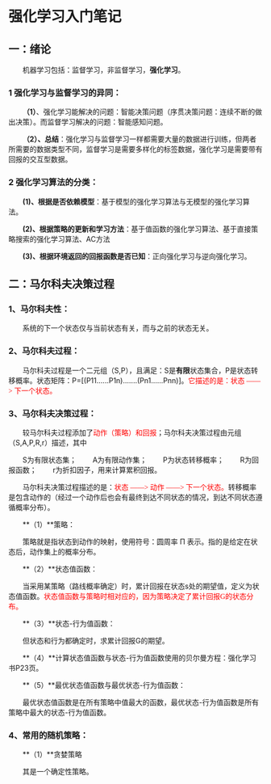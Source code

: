# 强化学习入门笔记

## 一：绪论

&emsp;&emsp;机器学习包括：监督学习，非监督学习，**强化学习**。

### 1 强化学习与监督学习的异同：

&emsp;&emsp;**（1）**、强化学习能解决的问题：智能决策问题（序贯决策问题：连续不断的做出决策）。而监督学习解决的问题：智能感知问题。

&emsp;&emsp;**（2）、总结**：强化学习与监督学习一样都需要大量的数据进行训练，但两者所需要的数据类型不同，监督学习是需要多样化的标签数据，强化学习是需要带有回报的交互型数据。

### 2 强化学习算法的分类：

&emsp;&emsp;**(1)、根据是否依赖模型**：基于模型的强化学习算法与无模型的强化学习算法。

&emsp;&emsp;**(2)、根据策略的更新和学习方法**：基于值函数的强化学习算法、基于直接策略搜索的强化学习算法、AC方法

&emsp;&emsp;**(3)、根据环境返回的回报函数是否已知**：正向强化学习与逆向强化学习。

## 二：马尔科夫决策过程

### 1、马尔科夫性：

&emsp;&emsp;系统的下一个状态仅与当前状态有关，而与之前的状态无关。

### 2、马尔科夫过程：

&emsp;&emsp;马尔科夫过程是一个二元组（S,P），且满足：S是**有限**状态集合，P是状态转移概率。状态矩阵：P=[(P11......P1n).......(Pn1......Pnn)]。<font color=#ff00 face="宋体">它描述的是：状态 ——> 下一个状态。</font>

### 3、马尔科夫决策过程：

&emsp;&emsp;较马尔科夫过程添加了<font color=#ff00 face="宋体">动作（策略）和回报</font>；马尔科夫决策过程由元组（S,A,P,R,r）描述，其中

&emsp;&emsp;S为有限状态集；
&emsp;&emsp;A为有限动作集；
&emsp;&emsp;P为状态转移概率；
&emsp;&emsp;R为回报函数；
&emsp;&emsp;r为折扣因子，用来计算累积回报。

&emsp;&emsp;马尔科夫决策过程描述的是：<font color=#ff00 face="宋体">状态 ——> 动作 ——> 下一个状态。</font>转移概率是包含动作的（经过一个动作后也会有最终到达不同状态的情况，到达不同状态遵循概率分布）。 

&emsp;&emsp;**（1）**策略：

&emsp;&emsp;策略就是指状态到动作的映射，使用符号：圆周率 Π 表示。指的是给定在状态后，动作集上的概率分布。

&emsp;&emsp;**（2）**状态值函数：

&emsp;&emsp;当采用某策略（路线概率确定）时，累计回报在状态s处的期望值，定义为状态值函数。<font color=#ff00 face="宋体">状态值函数与策略时相对应的，因为策略决定了累计回报G的状态分布。</font>

&emsp;&emsp;**（3）**状态-行为值函数：

&emsp;&emsp;但状态和行为都确定时，求累计回报G的期望。

&emsp;&emsp;**（4）**计算状态值函数与状态-行为值函数使用的贝尔曼方程：强化学习书P23页。

&emsp;&emsp;**（5）**最优状态值函数与最优状态-行为值函数：

&emsp;&emsp;最优状态值函数是在所有策略中值最大的函数，最优状态-行为值函数是所有策略中最大的状态-行为值函数。

### 4、常用的随机策略：

&emsp;&emsp;**（1）**贪婪策略

&emsp;&emsp;其是一个确定性策略。